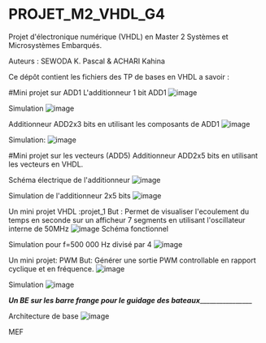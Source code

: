 # PROJET_M2_VHDL_G4
Projet d'électronique numérique (VHDL) en Master 2 Systèmes et Microsystèmes Embarqués.

Auteurs : SEWODA K. Pascal & ACHARI Kahina

Ce dépôt contient les fichiers des TP de bases en VHDL a savoir :

#Mini projet sur ADD1
L'additionneur 1 bit ADD1
![image](https://user-images.githubusercontent.com/46537418/132959488-cafab95a-6b16-4168-9aa8-3d312b436997.png)

Simulation
![image](https://user-images.githubusercontent.com/46537418/132959494-c4c243ca-7a5c-48bf-98c8-0dc6824940af.png)

Additionneur ADD2x3 bits en utilisant les composants de ADD1 
![image](https://user-images.githubusercontent.com/46537418/132959492-223158d4-8226-4f00-9a0d-22aba68db399.png)

Simulation:
![image](https://user-images.githubusercontent.com/46537418/132959624-bd657c2a-1d35-4711-8eb5-184a4f39fb2a.png)

#Mini projet sur les vecteurs (ADD5)
Additionneur ADD2x5 bits en utilisant les vecteurs en VHDL.

Schéma électrique de l'additionneur
![image](https://user-images.githubusercontent.com/46537418/132989362-a0fb615b-8feb-4054-ab78-467f62a1e718.png)

Simulation de l'additionneur 2x5 bits
![image](https://user-images.githubusercontent.com/46537418/132989780-f08d7a01-4bdb-41d2-b0c1-b833b4bc5f06.png)

Un mini projet VHDL :projet_1
But :  Permet de visualiser l'ecoulement du temps en seconde sur un afficheur 7 segments en utilisant l'oscillateur interne de 50MHz
![image](https://user-images.githubusercontent.com/46537418/132960737-85ea5f12-ac52-4aa4-b262-9333f2041c84.png)
Schéma fonctionnel

Simulation pour f=500 000 Hz divisé par 4
![image](https://user-images.githubusercontent.com/46537418/132988526-37dd6906-7de6-478a-8e67-b286eb08fa54.png)

Un mini projet: PWM 
But: Générer une sortie PWM controllable en rapport cyclique et en fréquence.
![image](https://user-images.githubusercontent.com/46537418/132946602-21228f71-f994-45d1-a766-49f3e69bb4c3.png)

Simulation
![image](https://user-images.githubusercontent.com/46537418/132946648-fd1efd7e-8a6f-4b62-b53a-70ee6b6b0cb7.png)

_________________Un BE sur les barre frange pour le guidage des bateaux_________________________________

Architecture de base
![image](https://user-images.githubusercontent.com/46537418/134817267-178f8d6b-04f4-4d88-9c83-cf8a1e61f4be.png)

MEF

